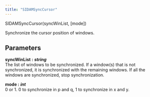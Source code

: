 ```yaml
---
title: "SIDAMSyncCursor"
---
```

<p class="function_definition">SIDAMSyncCursor(<span class="function_variables">syncWinList, [mode]</span>)</p>

Synchronize the cursor position of windows.

## Parameters

**syncWinList :** ***string***  
The list of windows to be synchronized. If a window(s) that is
not synchronized, it is synchronized with the remaining windows.
If all the windows are synchronized, stop synchronization.

**mode :** ***int***  
0 or 1. 0 to synchronize in p and q, 1 to synchronize in x and y.
